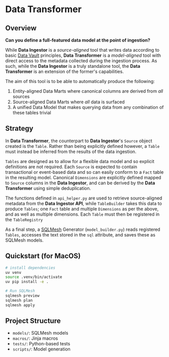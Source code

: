 # Data Transformer

## Overview

**Can you define a full-featured data model at the point of ingestion?**

While **Data Ingestor** is a *source-aligned* tool that writes data according to basic [Data Vault](https://en.wikipedia.org/wiki/Data_vault_modeling) principles, **Data Transformer** is a *model-aligned* tool with direct access to the metadata collected during the ingestion process. As such, while the **Data Ingestor** is a truly standalone tool, the **Data Transformer** is an extension of the former's capabilities. 

The aim of this tool is to be able to automatically produce the following:
1. Entity-aligned Data Marts  where canonical columns are derived from *all* sources
2. Source-aligned Data Marts where *all* data is surfaced
3. A unified Data Model that makes querying data from any combination of these tables trivial 

## Strategy

In **Data Transformer**, the counterpart to **Data Ingestor**'s `Source` object created is the `Table`. Rather than being explicitly defined however, a `Table` must instead be inferred from the results of the data ingestion.

`Tables` are designed as to allow for a flexible data model and so explicit definitions are not required. Each `Source` is expected to contain transactional or event-based data and so can easily conform to a `Fact` table in the resulting model. Canonical `Dimensions` are explicitly defined mapped to `Source` columns in the **Data Ingestor**, and can be derived by the **Data Transformer** using simple deduplication.   

The functions defined in `api_helper.py` are used to retrieve source-aligned metadata from the **Data Ingestor API**, while `TableBuilder` takes this data to produce `Tables`; one `Fact` table and multiple `Dimensions` as per the above, and as well as multiple dimensions. Each `Table` must then be registered in the `TableRegistry`

As a final step, a [SQLMesh](https://sqlmesh.readthedocs.io/en/stable/) Generator (`model_builder.py`) reads registered `Tables`, accesses the text stored in the `sql` attribute, and saves these as SQLMesh models.


## Quickstart (for MacOS)

```bash
# install dependencies
uv venv
source .venv/bin/activate
uv pip install -e . 

# Run SQLMesh
sqlmesh preview
sqlmesh plan
sqlmesh apply
```

## Project Structure

- `models/`: SQLMesh models
- `macros/`: Jinja macros
- `tests/`: Python-based tests
- `scripts/`: Model generation 
